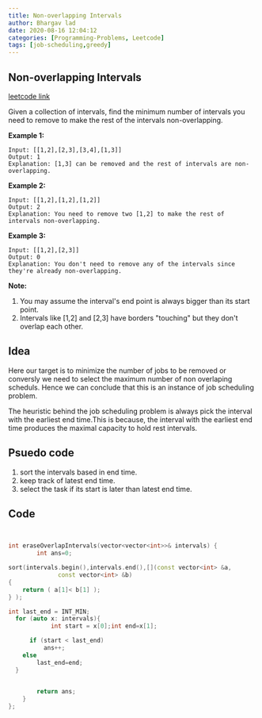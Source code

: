 ```yaml
---
title: Non-overlapping Intervals 
author: Bhargav lad
date: 2020-08-16 12:04:12
categories: [Programming-Problems, Leetcode]
tags: [job-scheduling,greedy]
---
```


## Non-overlapping Intervals
[leetcode link](https://leetcode.com/explore/challenge/card/august-leetcoding-challenge/551/week-3-august-15th-august-21st/3425/)
<div class="question-detail">

<div class="question-description__3U1T">

<div>

Given a collection of intervals, find the minimum number of intervals
you need to remove to make the rest of the intervals non-overlapping.

 

**Example 1:**

    Input: [[1,2],[2,3],[3,4],[1,3]]
    Output: 1
    Explanation: [1,3] can be removed and the rest of intervals are non-overlapping.

**Example 2:**

    Input: [[1,2],[1,2],[1,2]]
    Output: 2
    Explanation: You need to remove two [1,2] to make the rest of intervals non-overlapping.

**Example 3:**

    Input: [[1,2],[2,3]]
    Output: 0
    Explanation: You don't need to remove any of the intervals since they're already non-overlapping.

 

**Note:**

1.  You may assume the interval's end point is always bigger than its
    start point.
2.  Intervals like \[1,2\] and \[2,3\] have borders "touching" but they
    don't overlap each other.

</div>

</div>

</div>

## Idea

Here our target is to minimize the number of jobs to be removed or conversly we need to select the maximum number of non overlaping scheduls. Hence we can conclude that this is an instance of job scheduling problem.

The heuristic behind the job scheduling problem is always pick the interval with the earliest end time.This is because, the interval with the earliest end time produces the maximal capacity to hold rest intervals.

## Psuedo code

1. sort the intervals based in end time.
2. keep track of latest end time.
3. select the task if its start is later than latest end time.

## Code

```cpp


int eraseOverlapIntervals(vector<vector<int>>& intervals) {
        int ans=0;

sort(intervals.begin(),intervals.end(),[](const vector<int> &a, 
              const vector<int> &b) 
{ 
    return ( a[1]< b[1] ); 
} );

int last_end = INT_MIN;
  for (auto x: intervals){
            int start = x[0];int end=x[1];

      if (start < last_end)
          ans++;
    else
        last_end=end;
  }

        
        return ans;
    }
};



```